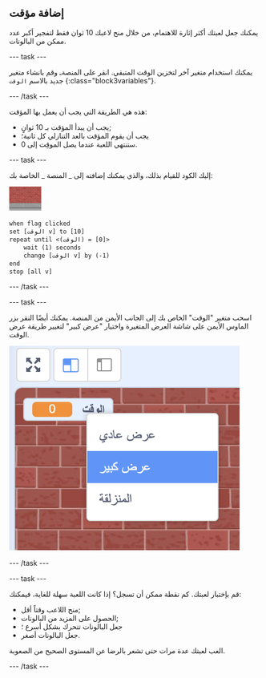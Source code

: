 ## إضافة مؤقت

يمكنك جعل لعبتك أكثر إثارة للاهتمام، من خلال منح لاعبك 10 ثوان فقط لتفجير أكبر عدد ممكن من البالونات.

--- task ---

يمكنك استخدام متغير آخر لتخزين الوقت المتبقي. انقر على المنصةـ وقم بانشاء متغير جديد بالاسم `الوقت` {:class="block3variables"}.

--- /task ---

هذه هي الطريقة التي يجب أن يعمل بها المؤقت:

+ يجب أن يبدأ المؤقت بـ 10 ثوانٍ;
+ يجب أن يقوم المؤقت بالعد التنازلي كل ثانية؛
+ ستنتهي اللعبة عندما يصل الموقِت إلى 0.

--- task ---

إليك الكود للقيام بذلك، والذي يمكنك إضافته إلى _ المنصة _ الخاصة بك:

![كائن بالون](images/stage-sprite.png)

```blocks3
when flag clicked
set [الوقت v] to [10]
repeat until <(الوقت) = [0]>
    wait (1) seconds
    change [الوقت v] by (-1)
end
stop [all v]
```

--- /task ---

--- task ---

اسحب متغير "الوقت" الخاص بك إلى الجانب الأيمن من المنصة. يمكنك أيضًا النقر بزر الماوس الأيمن على شاشة العرض المتغيرة واختيار "عرض كبير" لتغيير طريقة عرض الوقت.

![لقطة الشاشة](images/balloons-readout.png)

--- /task ---

--- task ---

قم بإختبار لعبتك. كم نقطة ممكن أن تسجل؟ إذا كانت اللعبة سهلة للغاية، فيمكنك:

+ منح اللاعب وقتاً أقل;
+ الحصول على المزيد من البالونات;
+ جعل البالونات تتحرك بشكل أسرع ؛
+ جعل البالونات أصغر.

العب لعبتك عدة مرات حتى تشعر بالرضا عن المستوى الصحيح من الصعوبة.

--- /task ---

